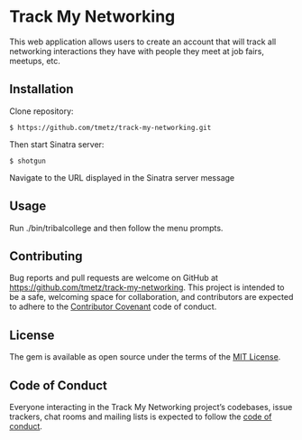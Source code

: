 
# Track My Networking

This web application allows users to create an account that will track all networking
interactions they have with people they meet at job fairs, meetups, etc.

## Installation

Clone repository:

```
$ https://github.com/tmetz/track-my-networking.git
```
Then start Sinatra server:

```
$ shotgun
```

Navigate to the URL displayed in the Sinatra server message

## Usage

Run ./bin/tribalcollege and then follow the menu prompts.


## Contributing

Bug reports and pull requests are welcome on GitHub at https://github.com/tmetz/track-my-networking. This project is intended to be a safe, welcoming space for collaboration, and contributors are expected to adhere to the [Contributor Covenant](http://contributor-covenant.org) code of conduct.

## License

The gem is available as open source under the terms of the [MIT License](https://opensource.org/licenses/MIT).

## Code of Conduct

Everyone interacting in the Track My Networking project’s codebases, issue trackers, chat rooms and mailing lists is expected to follow the [code of conduct](https://github.com/tmetz/track-my-networking/blob/master/CODE_OF_CONDUCT.md).
